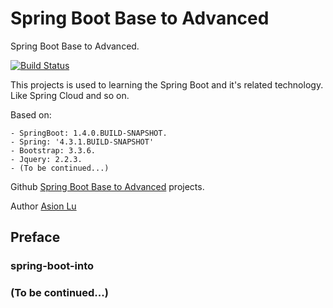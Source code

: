 Spring Boot Base to Advanced
==============

Spring Boot Base to Advanced.

[![Build Status](https://travis-ci.org/luxuexian99/spring-boot-base-to-advanced.svg?branch=master)](https://travis-ci.org/luxuexian99/spring-boot-base-to-advanced) 

This projects is used to learning the Spring Boot and it's related technology.
Like Spring Cloud and so on.

Based on: 

    - SpringBoot: 1.4.0.BUILD-SNAPSHOT.
    - Spring: '4.3.1.BUILD-SNAPSHOT'
    - Bootstrap: 3.3.6.
    - Jquery: 2.2.3.
    - (To be continued...)

Github [Spring Boot Base to Advanced](https://github.com/luxuexian99/spring-boot-base-to-advanced) projects.

Author [Asion Lu](luxuexin99@gmail.com) 

Preface
-------
### spring-boot-into
### (To be continued...)